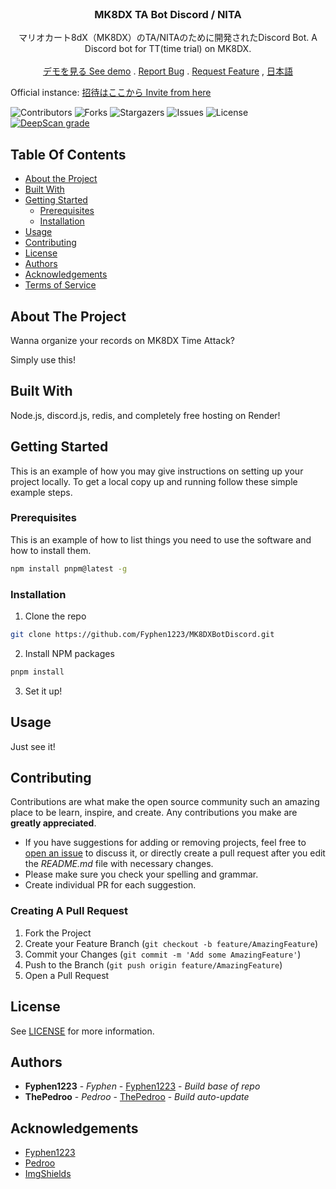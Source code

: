 <br/>
<p align="center">
  <h3 align="center">MK8DX TA Bot Discord / NITA</h3>

  <p align="center">
    マリオカート8dX（MK8DX）のTA/NITAのために開発されたDiscord Bot. A Discord bot for TT(time trial) on MK8DX.
    <br/>
    <br/>
    <a href="https://discord.com/api/oauth2/authorize?client_id=1197118650046492702&permissions=1067299687424&scope=bot+applications.commands">デモを見る See demo</a>
    .
    <a href="https://github.com/Fyphen1223/MK8DX-TA-Bot-Discord/issues">Report Bug</a>
    .
    <a href="https://github.com/Fyphen1223/MK8DX-TA-Bot-Discord/issues">Request Feature</a>
    ,
    <a href="https://github.com/Fyphen1223/MK8DX-TA-Bot-Discord/blob/main/README-ja.md">日本語</a>
    
  </p>
</p>

Official instance: [招待はここから Invite from here](https://discord.com/api/oauth2/authorize?client_id=1197118650046492702&permissions=1067299687424&scope=bot+applications.commands)

![Contributors](https://img.shields.io/github/contributors/Fyphen1223/MK8DX-TA-Bot-Discord?color=dark-green) ![Forks](https://img.shields.io/github/forks/Fyphen1223/MK8DX-TA-Bot-Discord?style=social) ![Stargazers](https://img.shields.io/github/stars/Fyphen1223/MK8DX-TA-Bot-Discord?style=social) ![Issues](https://img.shields.io/github/issues/Fyphen1223/MK8DX-TA-Bot-Discord) ![License](https://img.shields.io/github/license/Fyphen1223/MK8DX-TA-Bot-Discord) [![DeepScan grade](https://deepscan.io/api/teams/23064/projects/26359/branches/836702/badge/grade.svg)](https://deepscan.io/dashboard#view=project&tid=23064&pid=26359&bid=836702)

## Table Of Contents

* [About the Project](#about-the-project)
* [Built With](#built-with)
* [Getting Started](#getting-started)
  * [Prerequisites](#prerequisites)
  * [Installation](#installation)
* [Usage](#usage)
* [Contributing](#contributing)
* [License](#license)
* [Authors](#authors)
* [Acknowledgements](#acknowledgements)
* [Terms of Service](./terms-of-service.md)

## About The Project

Wanna organize your records on MK8DX Time Attack?

Simply use this!

## Built With

Node.js, discord.js, redis, and completely free hosting on Render!

## Getting Started

This is an example of how you may give instructions on setting up your project locally.
To get a local copy up and running follow these simple example steps.

### Prerequisites

This is an example of how to list things you need to use the software and how to install them.

```sh
npm install pnpm@latest -g
```

### Installation

1. Clone the repo

```sh
git clone https://github.com/Fyphen1223/MK8DXBotDiscord.git
```

2. Install NPM packages

```sh
pnpm install
```

3. Set it up!

## Usage

Just see it!

## Contributing

Contributions are what make the open source community such an amazing place to be learn, inspire, and create. Any contributions you make are **greatly appreciated**.
* If you have suggestions for adding or removing projects, feel free to [open an issue](https://github.com/Fyphen1223/MK8DXBotDiscord/issues/new) to discuss it, or directly create a pull request after you edit the *README.md* file with necessary changes.
* Please make sure you check your spelling and grammar.
* Create individual PR for each suggestion.

### Creating A Pull Request

1. Fork the Project
2. Create your Feature Branch (`git checkout -b feature/AmazingFeature`)
3. Commit your Changes (`git commit -m 'Add some AmazingFeature'`)
4. Push to the Branch (`git push origin feature/AmazingFeature`)
5. Open a Pull Request

## License

See [LICENSE](https://github.com/Fyphen1223/MK8DXBotDiscord/blob/main/LICENSE) for more information.

## Authors

* **Fyphen1223** - *Fyphen* - [Fyphen1223](https://github.com/Fyphen1223) - *Build base of repo*
* **ThePedroo** - *Pedroo* - [ThePedroo](https://github.com/ThePedroo) - *Build auto-update*

## Acknowledgements

* [Fyphen1223](https://github.com/Fyphen1223)
* [Pedroo](https://github.com/Thepedroo)
* [ImgShields](https://shields.io/)
